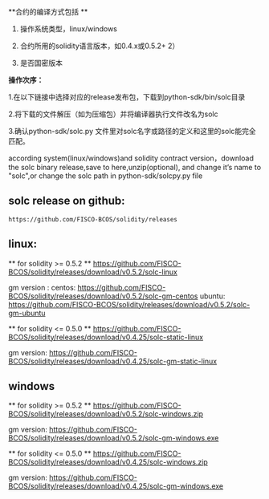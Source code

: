 
**合约的编译方式包括 **

1) 操作系统类型，linux/windows 

2) 合约所用的solidity语言版本，如0.4.x或0.5.2+ 2）

3) 是否国密版本

**操作次序：**

1.在以下链接中选择对应的release发布包，下载到python-sdk/bin/solc目录

2.将下载的文件解压（如为压缩包）并将编译器执行文件改名为solc

3.确认python-sdk/solc.py 文件里对solc名字或路径的定义和这里的solc能完全匹配。

according system(linux/windows)and solidity contract version，download the solc binary release,save to here,unzip(optional), and change it’s name to "solc",or change the solc path in python-sdk/solcpy.py file

## solc release on github:
    https://github.com/FISCO-BCOS/solidity/releases

## linux:
** for solidity >= 0.5.2 **
    https://github.com/FISCO-BCOS/solidity/releases/download/v0.5.2/solc-linux

gm version :
    centos: https://github.com/FISCO-BCOS/solidity/releases/download/v0.5.2/solc-gm-centos
    ubuntu: https://github.com/FISCO-BCOS/solidity/releases/download/v0.5.2/solc-gm-ubuntu

** for solidity <= 0.5.0 **
    https://github.com/FISCO-BCOS/solidity/releases/download/v0.4.25/solc-static-linux

gm version:
    https://github.com/FISCO-BCOS/solidity/releases/download/v0.4.25/solc-gm-static-linux



## windows

** for solidity >= 0.5.2 **
    https://github.com/FISCO-BCOS/solidity/releases/download/v0.5.2/solc-windows.zip

gm version:
    https://github.com/FISCO-BCOS/solidity/releases/download/v0.5.2/solc-gm-windows.exe

** for solidity <= 0.5.0 **
    https://github.com/FISCO-BCOS/solidity/releases/download/v0.4.25/solc-windows.zip

gm version:
    https://github.com/FISCO-BCOS/solidity/releases/download/v0.4.25/solc-gm-windows.exe


